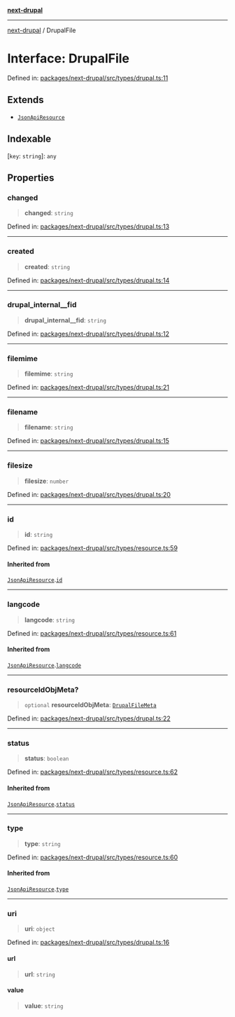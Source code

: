 [**next-drupal**](../README.md)

---

[next-drupal](../globals.md) / DrupalFile

# Interface: DrupalFile

Defined in: [packages/next-drupal/src/types/drupal.ts:11](https://github.com/chapter-three/next-drupal/blob/e9ce3be1c38aebdcd2cc8c7ae8d8fa2dab7f46bf/packages/next-drupal/src/types/drupal.ts#L11)

## Extends

- [`JsonApiResource`](JsonApiResource.md)

## Indexable

\[`key`: `string`\]: `any`

## Properties

### changed

> **changed**: `string`

Defined in: [packages/next-drupal/src/types/drupal.ts:13](https://github.com/chapter-three/next-drupal/blob/e9ce3be1c38aebdcd2cc8c7ae8d8fa2dab7f46bf/packages/next-drupal/src/types/drupal.ts#L13)

---

### created

> **created**: `string`

Defined in: [packages/next-drupal/src/types/drupal.ts:14](https://github.com/chapter-three/next-drupal/blob/e9ce3be1c38aebdcd2cc8c7ae8d8fa2dab7f46bf/packages/next-drupal/src/types/drupal.ts#L14)

---

### drupal_internal\_\_fid

> **drupal_internal\_\_fid**: `string`

Defined in: [packages/next-drupal/src/types/drupal.ts:12](https://github.com/chapter-three/next-drupal/blob/e9ce3be1c38aebdcd2cc8c7ae8d8fa2dab7f46bf/packages/next-drupal/src/types/drupal.ts#L12)

---

### filemime

> **filemime**: `string`

Defined in: [packages/next-drupal/src/types/drupal.ts:21](https://github.com/chapter-three/next-drupal/blob/e9ce3be1c38aebdcd2cc8c7ae8d8fa2dab7f46bf/packages/next-drupal/src/types/drupal.ts#L21)

---

### filename

> **filename**: `string`

Defined in: [packages/next-drupal/src/types/drupal.ts:15](https://github.com/chapter-three/next-drupal/blob/e9ce3be1c38aebdcd2cc8c7ae8d8fa2dab7f46bf/packages/next-drupal/src/types/drupal.ts#L15)

---

### filesize

> **filesize**: `number`

Defined in: [packages/next-drupal/src/types/drupal.ts:20](https://github.com/chapter-three/next-drupal/blob/e9ce3be1c38aebdcd2cc8c7ae8d8fa2dab7f46bf/packages/next-drupal/src/types/drupal.ts#L20)

---

### id

> **id**: `string`

Defined in: [packages/next-drupal/src/types/resource.ts:59](https://github.com/chapter-three/next-drupal/blob/e9ce3be1c38aebdcd2cc8c7ae8d8fa2dab7f46bf/packages/next-drupal/src/types/resource.ts#L59)

#### Inherited from

[`JsonApiResource`](JsonApiResource.md).[`id`](JsonApiResource.md#id)

---

### langcode

> **langcode**: `string`

Defined in: [packages/next-drupal/src/types/resource.ts:61](https://github.com/chapter-three/next-drupal/blob/e9ce3be1c38aebdcd2cc8c7ae8d8fa2dab7f46bf/packages/next-drupal/src/types/resource.ts#L61)

#### Inherited from

[`JsonApiResource`](JsonApiResource.md).[`langcode`](JsonApiResource.md#langcode)

---

### resourceIdObjMeta?

> `optional` **resourceIdObjMeta**: [`DrupalFileMeta`](DrupalFileMeta.md)

Defined in: [packages/next-drupal/src/types/drupal.ts:22](https://github.com/chapter-three/next-drupal/blob/e9ce3be1c38aebdcd2cc8c7ae8d8fa2dab7f46bf/packages/next-drupal/src/types/drupal.ts#L22)

---

### status

> **status**: `boolean`

Defined in: [packages/next-drupal/src/types/resource.ts:62](https://github.com/chapter-three/next-drupal/blob/e9ce3be1c38aebdcd2cc8c7ae8d8fa2dab7f46bf/packages/next-drupal/src/types/resource.ts#L62)

#### Inherited from

[`JsonApiResource`](JsonApiResource.md).[`status`](JsonApiResource.md#status)

---

### type

> **type**: `string`

Defined in: [packages/next-drupal/src/types/resource.ts:60](https://github.com/chapter-three/next-drupal/blob/e9ce3be1c38aebdcd2cc8c7ae8d8fa2dab7f46bf/packages/next-drupal/src/types/resource.ts#L60)

#### Inherited from

[`JsonApiResource`](JsonApiResource.md).[`type`](JsonApiResource.md#type)

---

### uri

> **uri**: `object`

Defined in: [packages/next-drupal/src/types/drupal.ts:16](https://github.com/chapter-three/next-drupal/blob/e9ce3be1c38aebdcd2cc8c7ae8d8fa2dab7f46bf/packages/next-drupal/src/types/drupal.ts#L16)

#### url

> **url**: `string`

#### value

> **value**: `string`
